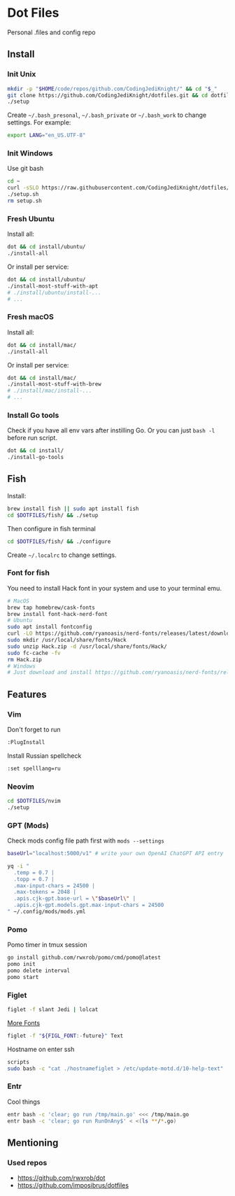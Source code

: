 # Dot Files
Personal .files and config repo

## Install
### Init Unix

```bash
mkdir -p "$HOME/code/repos/github.com/CodingJediKnight/" && cd "$_"
git clone https://github.com/CodingJediKnight/dotfiles.git && cd dotfiles
./setup
```

Create `~/.bash_presonal`, `~/.bash_private` or `~/.bash_work` to change settings.
For example:

```bash
export LANG="en_US.UTF-8"
```

### Init Windows
Use git bash

```bash
cd ~
curl -sSLO https://raw.githubusercontent.com/CodingJediKnight/dotfiles/main/install/windows/setup.sh
./setup.sh
rm setup.sh
```

### Fresh Ubuntu
Install all:

```bash
dot && cd install/ubuntu/
./install-all
```

Or install per service:

```bash
dot && cd install/ubuntu/
./install-most-stuff-with-apt
# ./install/ubuntu/install-...
# ...
```

### Fresh macOS
Install all:

```bash
dot && cd install/mac/
./install-all
```

Or install per service:

```bash
dot && cd install/mac/
./install-most-stuff-with-brew
# ./install/mac/install-...
# ...
```

### Install Go tools
Check if you have all env vars after instilling Go.
Or you can just `bash -l` before run script.

```bash
dot && cd install/
./install-go-tools
```

## Fish
Install:

```bash
brew install fish || sudo apt install fish
cd $DOTFILES/fish/ && ./setup
```

Then configure in fish terminal

```bash
cd $DOTFILES/fish/ && ./configure
```

Create `~/.localrc` to change settings.

### Font for fish
You need to install Hack font in your system and use to your terminal emu.

```bash
# MacOS
brew tap homebrew/cask-fonts
brew install font-hack-nerd-font
# Ubuntu
sudo apt install fontconfig
curl -LO https://github.com/ryanoasis/nerd-fonts/releases/latest/download/Hack.zip
sudo mkdir /usr/local/share/fonts/Hack
sudo unzip Hack.zip -d /usr/local/share/fonts/Hack/
sudo fc-cache -fv
rm Hack.zip
# Windows
# Just download and install https://github.com/ryanoasis/nerd-fonts/releases/latest/download/Hack.zip
```

## Features

### Vim
Don't forget to run

```bash
:PlugInstall
```

Install Russian spellcheck

```bash
:set spelllang=ru
```

### Neovim

```bash
cd $DOTFILES/nvim
./setup
```

### GPT (Mods)
Check mods config file path first with `mods --settings`

```bash
baseUrl="localhost:5000/v1" # write your own OpenAI ChatGPT API entry
```

```bash
yq -i "
  .temp = 0.7 |
  .topp = 0.7 |
  .max-input-chars = 24500 |
  .max-tokens = 2048 |
  .apis.cjk-gpt.base-url = \"$baseUrl\" |
  .apis.cjk-gpt.models.gpt.max-input-chars = 24500
" ~/.config/mods/mods.yml
```

### Pomo
Pomo timer in tmux session

```bash
go install github.com/rwxrob/pomo/cmd/pomo@latest
pomo init
pomo delete interval
pomo start
```

### Figlet

```bash
figlet -f slant Jedi | lolcat
```

[More Fonts](https://github.com/xero/figlet-fonts)

```bash
figlet -f "${FIGL_FONT:-future}" Text
```

Hostname on enter ssh

```bash
scripts
sudo bash -c "cat ./hostnamefiglet > /etc/update-motd.d/10-help-text"
```

### Entr
Cool things

```bash
entr bash -c 'clear; go run /tmp/main.go' <<< /tmp/main.go
entr bash -c 'clear; go run RunOnAny$' < <(ls **/*.go)
```

## Mentioning

### Used repos
* https://github.com/rwxrob/dot
* https://github.com/imposibrus/dotfiles
